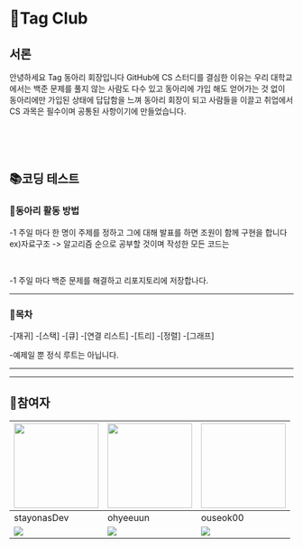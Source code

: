 👼Tag Club
=============

<h2>서론</h2>
<p>
  안녕하세요 Tag 동아리 회장입니다
  GitHub에 CS 스터디를 결심한 이유는 우리 대학교에서는 백준 문제를
  풀지 않는 사람도 다수 있고 동아리에 가입 해도 얻어가는 것 없이
  동아리에만 가입된 상태에 답답함을 느껴 동아리 회장이 되고
  사람들을 이끌고 취업에서 CS 과목은 필수이며 공통된 사항이기에
  만들었습니다.
</p>
<br><br><br>


<div>
<h2>📚코딩 테스트</h2>
<h3>🔨동아리 활동 방법</h3>
<div>
<p>-1 주일 마다 한 명이 주제를 정하고 그에 대해 발표를 하면 조원이 함께 구현을 합니다
    ex)자료구조 -> 알고리즘 순으로 공부할 것이며 작성한 모든 코드는 </p><br>
  <p>-1 주일 마다 백준 문제를 해결하고 리포지토리에 저장합나다.</p>
</div>
  <hr>
  <div>
    <h3>📰목차</h3>
    <p>
    -[재귀]
    -[스택]
    -[큐]
    -[연결 리스트]
    -[트리]
    -[정렬]
    -[그래프]
    </p>
    -예제일 뿐 정식 루트는 아닙니다.
    <hr>
  </div>
</div>
<hr>
<h2>🤼참여자</h2>
  
  |<a href="https://github.com/stayonasDev"><img src="https://avatars.githubusercontent.com/stayonasDev" width="150" height="150"></a>|<a href="https://github.com/ohyeeuun"><img src="https://avatars.githubusercontent.com/ohyeeuun" width="150" height="150"></a>|<a href="https://github.com/ouseok00"><img scr="https://avatars.githubusercontent.com/ouseok00" width="150" height="150"></a>|
  |---|---|---|
  |stayonasDev|ohyeeuun|ouseok00|
  |<img src="https://camo.githubusercontent.com/3132d1c447ca1bc70a4b046f1fef0be83b4b9cda2772de851e8680051de2602b/68747470733a2f2f696d672e736869656c64732e696f2f62616467652f4a6176612d3030373339362e7376673f267374796c653d666f722d7468652d6261646765266c6f676f3d4a617661266c6f676f436f6c6f723d7768697465">|<img src="https://img.shields.io/badge/C-239120?style=flat-square&logo=C&logoColor=white">|<img src="https://camo.githubusercontent.com/3132d1c447ca1bc70a4b046f1fef0be83b4b9cda2772de851e8680051de2602b/68747470733a2f2f696d672e736869656c64732e696f2f62616467652f4a6176612d3030373339362e7376673f267374796c653d666f722d7468652d6261646765266c6f676f3d4a617661266c6f676f436f6c6f723d7768697465">|
